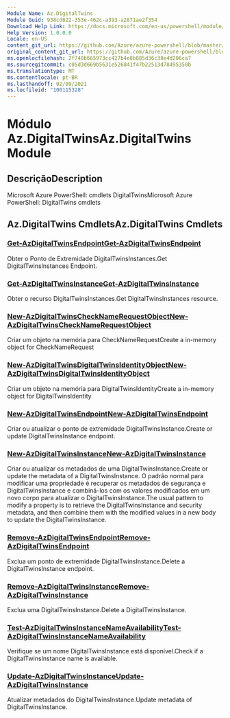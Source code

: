 ```yaml
---
Module Name: Az.DigitalTwins
Module Guid: 938cd822-353e-462c-a393-a2871ae2f354
Download Help Link: https://docs.microsoft.com/en-us/powershell/module/az.digitaltwins
Help Version: 1.0.0.0
Locale: en-US
content_git_url: https://github.com/Azure/azure-powershell/blob/master/src/DigitalTwins/help/Az.DigitalTwins.md
original_content_git_url: https://github.com/Azure/azure-powershell/blob/master/src/DigitalTwins/help/Az.DigitalTwins.md
ms.openlocfilehash: 2f748b665973cc427b4e8b885d36c38e4d206ca7
ms.sourcegitcommit: c05d3d669b5631e526841f47b22513d78495350b
ms.translationtype: MT
ms.contentlocale: pt-BR
ms.lasthandoff: 02/09/2021
ms.locfileid: "100115328"
---
```

# <span data-ttu-id="69a75-101">Módulo Az.DigitalTwins</span><span class="sxs-lookup"><span data-stu-id="69a75-101">Az.DigitalTwins Module</span></span>
## <span data-ttu-id="69a75-102">Descrição</span><span class="sxs-lookup"><span data-stu-id="69a75-102">Description</span></span>
<span data-ttu-id="69a75-103">Microsoft Azure PowerShell: cmdlets DigitalTwins</span><span class="sxs-lookup"><span data-stu-id="69a75-103">Microsoft Azure PowerShell: DigitalTwins cmdlets</span></span>

## <span data-ttu-id="69a75-104">Az.DigitalTwins Cmdlets</span><span class="sxs-lookup"><span data-stu-id="69a75-104">Az.DigitalTwins Cmdlets</span></span>
### [<span data-ttu-id="69a75-105">Get-AzDigitalTwinsEndpoint</span><span class="sxs-lookup"><span data-stu-id="69a75-105">Get-AzDigitalTwinsEndpoint</span></span>](Get-AzDigitalTwinsEndpoint.md)
<span data-ttu-id="69a75-106">Obter o Ponto de Extremidade DigitalTwinsInstances.</span><span class="sxs-lookup"><span data-stu-id="69a75-106">Get DigitalTwinsInstances Endpoint.</span></span>

### [<span data-ttu-id="69a75-107">Get-AzDigitalTwinsInstance</span><span class="sxs-lookup"><span data-stu-id="69a75-107">Get-AzDigitalTwinsInstance</span></span>](Get-AzDigitalTwinsInstance.md)
<span data-ttu-id="69a75-108">Obter o recurso DigitalTwinsInstances.</span><span class="sxs-lookup"><span data-stu-id="69a75-108">Get DigitalTwinsInstances resource.</span></span>

### [<span data-ttu-id="69a75-109">New-AzDigitalTwinsCheckNameRequestObject</span><span class="sxs-lookup"><span data-stu-id="69a75-109">New-AzDigitalTwinsCheckNameRequestObject</span></span>](New-AzDigitalTwinsCheckNameRequestObject.md)
<span data-ttu-id="69a75-110">Criar um objeto na memória para CheckNameRequest</span><span class="sxs-lookup"><span data-stu-id="69a75-110">Create a in-memory object for CheckNameRequest</span></span>

### [<span data-ttu-id="69a75-111">New-AzDigitalTwinsDigitalTwinsIdentityObject</span><span class="sxs-lookup"><span data-stu-id="69a75-111">New-AzDigitalTwinsDigitalTwinsIdentityObject</span></span>](New-AzDigitalTwinsDigitalTwinsIdentityObject.md)
<span data-ttu-id="69a75-112">Criar um objeto na memória para DigitalTwinsIdentity</span><span class="sxs-lookup"><span data-stu-id="69a75-112">Create a in-memory object for DigitalTwinsIdentity</span></span>

### [<span data-ttu-id="69a75-113">New-AzDigitalTwinsEndpoint</span><span class="sxs-lookup"><span data-stu-id="69a75-113">New-AzDigitalTwinsEndpoint</span></span>](New-AzDigitalTwinsEndpoint.md)
<span data-ttu-id="69a75-114">Criar ou atualizar o ponto de extremidade DigitalTwinsInstance.</span><span class="sxs-lookup"><span data-stu-id="69a75-114">Create or update DigitalTwinsInstance endpoint.</span></span>

### [<span data-ttu-id="69a75-115">New-AzDigitalTwinsInstance</span><span class="sxs-lookup"><span data-stu-id="69a75-115">New-AzDigitalTwinsInstance</span></span>](New-AzDigitalTwinsInstance.md)
<span data-ttu-id="69a75-116">Criar ou atualizar os metadados de uma DigitalTwinsInstance.</span><span class="sxs-lookup"><span data-stu-id="69a75-116">Create or update the metadata of a DigitalTwinsInstance.</span></span>
<span data-ttu-id="69a75-117">O padrão normal para modificar uma propriedade é recuperar os metadados de segurança e DigitalTwinsInstance e combiná-los com os valores modificados em um novo corpo para atualizar o DigitalTwinsInstance.</span><span class="sxs-lookup"><span data-stu-id="69a75-117">The usual pattern to modify a property is to retrieve the DigitalTwinsInstance and security metadata, and then combine them with the modified values in a new body to update the DigitalTwinsInstance.</span></span>

### [<span data-ttu-id="69a75-118">Remove-AzDigitalTwinsEndpoint</span><span class="sxs-lookup"><span data-stu-id="69a75-118">Remove-AzDigitalTwinsEndpoint</span></span>](Remove-AzDigitalTwinsEndpoint.md)
<span data-ttu-id="69a75-119">Exclua um ponto de extremidade DigitalTwinsInstance.</span><span class="sxs-lookup"><span data-stu-id="69a75-119">Delete a DigitalTwinsInstance endpoint.</span></span>

### [<span data-ttu-id="69a75-120">Remove-AzDigitalTwinsInstance</span><span class="sxs-lookup"><span data-stu-id="69a75-120">Remove-AzDigitalTwinsInstance</span></span>](Remove-AzDigitalTwinsInstance.md)
<span data-ttu-id="69a75-121">Exclua uma DigitalTwinsInstance.</span><span class="sxs-lookup"><span data-stu-id="69a75-121">Delete a DigitalTwinsInstance.</span></span>

### [<span data-ttu-id="69a75-122">Test-AzDigitalTwinsInstanceNameAvailability</span><span class="sxs-lookup"><span data-stu-id="69a75-122">Test-AzDigitalTwinsInstanceNameAvailability</span></span>](Test-AzDigitalTwinsInstanceNameAvailability.md)
<span data-ttu-id="69a75-123">Verifique se um nome DigitalTwinsInstance está disponível.</span><span class="sxs-lookup"><span data-stu-id="69a75-123">Check if a DigitalTwinsInstance name is available.</span></span>

### [<span data-ttu-id="69a75-124">Update-AzDigitalTwinsInstance</span><span class="sxs-lookup"><span data-stu-id="69a75-124">Update-AzDigitalTwinsInstance</span></span>](Update-AzDigitalTwinsInstance.md)
<span data-ttu-id="69a75-125">Atualizar metadados do DigitalTwinsInstance.</span><span class="sxs-lookup"><span data-stu-id="69a75-125">Update metadata of DigitalTwinsInstance.</span></span>

